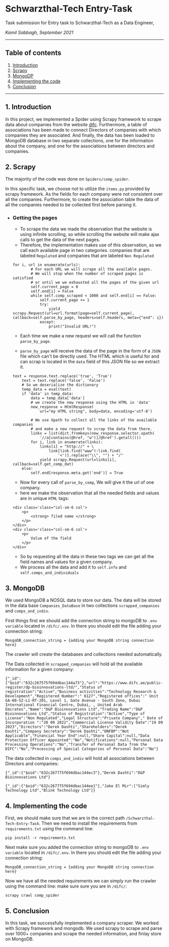 # Schwarzthal-Tech Entry-Task

Task submission for Entry task to Schwarzthal-Tech as a Data Engineer, 

_Kamil Sabbagh, September 2021_

---

## Table of contents
1. [ Introduction ](#intro)
2. [ Scrapy ](#Scrapy)
3. [ MongoDP ](#MongoDB)
4. [ Implementing the code ](#Implemention)
5. [ Conclusion ](#Conclusion)
___
<a name="intro"></a>
## 1. Introduction
In this project, we implemented a Spider using Scrapy framework to scrape data about companies from the website [difc](https://www.difc.ae). Furthermore, a table of associations has been made to connect Directors of companies with which companies they are associated. And finally, the data has been loaded to MongoDB database in two separate collections, one for the information about the company, and one for the associations between directors and companies.

<a name="Scrapy"></a>
## 2. Scrapy
The majority of the code was done on `Spiders/comp_spider`.

In this specific task, we choose not to utilize the `items.py` provided by scrapy framework. As the fields for each company were not consistent over all the companies. Furthermore, to create the association table the data of all the companies needed to be collected first before parsing it.

  - ### Getting the pages
    - To scrape the data we made the observation that the website is using infinite scrolling, so while scrolling the website will make ajax calls to get the data of the next pages.
    - Therefore, the implementation makes use of this observation, so we call each available page in two categories. companies that are labeled `Regulated` and companies that are labeled `Non Regulated`
    ```
    for i, url in enumerate(urls):
            # For each URL we will scrape all the available pages.
            # We will stop when the number of scraped pages is satisfied
            # or until we we exhausted all the pages of the given url
            self.current_page = 0
            self.end[i] = False
            while self.comp_scraped < 1000 and self.end[i] == False:
                self.current_page += 1
                try:
                    yield scrapy.Request(url=url.format(page=self.current_page), callback=self.parse_by_page, headers=self.headers, meta={"end": i})
                except:
                    print("Invalid URL!")
    ```
    - Each time we make a new request we will call the function `parse_by_page`.
  
    - `parse_by_page` will receive the data of the page in the form of a `JSON` file which can't be directly used. The HTML which is useful for and can scrap is located in the `data` field of this JSON file so we extract it.
    
    ```
    text = response.text.replace('true', 'True')
        text = text.replace('false', 'False')
        # So we deserialize the dictionary
        temp_data = eval(text)
        if 'data' in temp_data:
            data = temp_data['data']
            # we create the new response using the HTML in 'data'
            new_response = HtmlResponse(
                url="my HTML string", body=data, encoding='utf-8')

            # We use Xpath to collect all the links of the available companies
            # and make a new request to scrap the data from there.
            links = list(dict.fromkeys(new_response.selector.xpath(
                '//a[contains(@href, "w")]/@href').getall()))
            for i, link in enumerate(links):
                links[i] = "http://" + \
                    link[link.find("www"):link.find(
                        '<')].replace("\\", "") + "/"
                yield scrapy.Request(url=links[i], callback=self.get_comp_dat)
        else:
            self.end[response.meta.get('end')] = True
    ```
    - Now for every call of `parse_by_comp`, We will give it the url of one company.
    - here we make the observation that all the needed fields and values are in unique `HTML` tags:
    ```
    <div class='class="col-sm-6 col'>
        <p>
            <strong> filed name </strong>
        </p>
    </div>
    <div class='class="col-sm-6 col'>
        <p>
            Value of the field
        </p>
    </div>
    ```
    - So by requesting all the data in these two tags we can get all the field names and values for a given company.
    - We process all the data and add it to `self.info` and `self.comps_and_individuals`

<a name="MongoDB"></a>
## 3. MongoDB
We used MongoDB a NOSQL data to store our data. The data will be stored in the data base `Companies_DataBase` in two collections `scrapped_companies` and `comps_and_indiv`.

First things first we should add the connection string to mongoDB to `.env variable` located in `/difc/.env`.
In there you should edit the file adding your connection string:
```
MongoDB_connection_string = {adding your MongoDB string connection here}
```
The crawler will create the databases and collections needed automatically.

The Data collected in `scrapped_companies` will hold all the available information for a given company:
```
{"_id":{"$oid":"632c267575f694dbac144a73"},"url":"https://www.difc.ae/public-register/dp-bioinnovations-ltd/","Status of registration":"Active","Business activities":"Technology Research & Development","Registered Number":" 6127","Registered offices":" Unit GA-00-SZ-L1-RT-201, Level 1, Gate Avenue - South Zone, Dubai International Financial Centre, Dubai, , United Arab Emirates","Name":"D&P Bioinnovations Ltd","Trading Name":"D&P Bioinnovations Ltd","Status of Registration":"Active","Type of License":"Non Regulated","Legal Structure":"Private Company"," Date of Incorporation ":"20 09 2022","Commercial License Validity Date":"19 09 2023","Directors":"Derek Dashti","Shareholders":"Derek Dashti","Company Secretary":"Derek Dashti","DNFBP":"Not Applicable","Financial Year End":null,"Share Capital":null,"Data Protection Officer Appointed":"No","Notifications":null,"Personal Data Processing Operations":"No","Transfer of Personal Data from the DIFC":"No","Processing of Special Categories of Personal Data":"No"}
```

The data collected in `comps_and_indiv` will hold all associations between Directors and companies:
```
{"_id":{"$oid":"632c267775f694dbac144ec3"},"Derek Dashti":"D&P Bioinnovations Ltd"}

{"_id":{"$oid":"632c267775f694dbac144ee1"},"Jake El Mir":["Simly Technology Ltd","Blink Technology Ltd"]}
```
<a name="Implemention"></a>
## 4. Implementing the code
First, we should make sure that we are in the correct path `/Schwarzthal-Tech-Entry-Task`. Then we need to install the requirements from `requirements.txt` using the command line:
```
pip install -r requirements.txt
```
Next make sure you added the connection string to mongoDB to `.env variable` located in `/difc/.env`.
In there you should edit the file adding your connection string:
```
MongoDB_connection_string = {adding your MongoDB string connection here}
```
Now we have all the needed requirements we can simply run the crawler using the command line:
make sure sure you are in `/difc/`:
```
scrapy crawl comp_spider
```
<a name="Conclusion"></a>
## 5. Conclusion
In this task, we successfully implemented a company scraper. We worked with Scrapy framework and mongodb. We used scrapy to scrape and parse over 1000+ companies and scrape the needed information, and finlay store on MongoDB.

